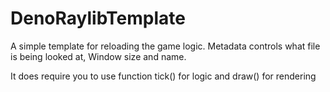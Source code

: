 # DenoRaylibTemplate

A simple template for reloading the game logic.
Metadata controls what file is being looked at, Window size and name.

It does require you to use function tick() for logic and draw() for rendering
